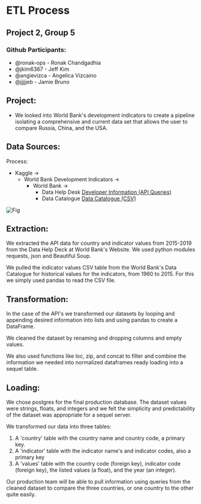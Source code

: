 # ETL Process
## Project 2, Group 5

### Github Participants:
* @ronak-ops - Ronak Chandgadhia
* @jkim6367 - Jeff Kim 
* @angievizca - Angelica Vizcaino
* @jjjjjeb - Jamie Bruno

## Project:

* We looked into World Bank's development indicators to create a pipeline isolating a comprehensive and current data set that allows the user to compare Russia, China, and the USA. 

## Data Sources:
Process: 
* Kaggle → 
    * World Bank Development Indicators → 
        * World Bank →
            * Data Help Desk [Developer Information (API Queries)](https://datahelpdesk.worldbank.org/knowledgebase/topics/125589)
            * Data Catalogue
            [Data Catalogue (CSV)](https://datacatalog.worldbank.org/dataset/world-development-indicators)


![Fig](https://orientalreview.org/wp-content/uploads/2019/12/Integration-Models.jpg)

## Extraction: 
We extracted the API data for country and indicator values from 2015-2019 from the Data Help Deck at World Bank's Website.  We used python modules requests, json and Beautiful Soup.  

We pulled the indicator values CSV table from the World Bank's Data Catalogue  for historical values for the indicators, from 1960 to 2015. For this we simply used pandas to read the CSV file.

## Transformation:
In the case of the API's we transformed our datasets by looping and appending desired information into lists and using pandas to create a DataFrame.

We cleaned the dataset by renaming and dropping columns and empty values.

We also used functions like loc, zip, and concat to filter and combine the information we needed into normalized dataframes ready loading into a sequel table. 

## Loading:
We chose postgres for the final production database. The dataset values were strings, floats, and integers and we felt the simplicity and predictability of the dataset was appropriate for a sequel server.

We transformed our data into three tables:
1. A 'country' table with the country name and country code, a primary key.
2. A 'indicator' table with the indicator name's and indicator codes, also a primary key
3. A 'values' table with the country code (foreign key), indicator code (foreign key), the listed values (a float), and the year (an integer).

Our production team will be able to pull information using queries from the cleaned dataset to compare the three countries, or one country to the other quite easily. 